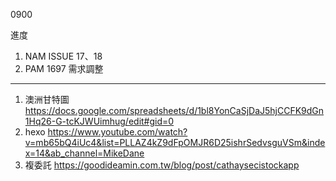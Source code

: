0900

進度

1. NAM ISSUE 17、18
2. PAM 1697 需求調整

---

1. 澳洲甘特圖 https://docs.google.com/spreadsheets/d/1bl8YonCaSjDaJ5hjCCFK9dGn1Hq26-G-tcKJWUimhug/edit#gid=0
1. hexo https://www.youtube.com/watch?v=mb65bQ4iUc4&list=PLLAZ4kZ9dFpOMJR6D25ishrSedvsguVSm&index=14&ab_channel=MikeDane
2. 複委託 https://goodideamin.com.tw/blog/post/cathaysecistockapp
